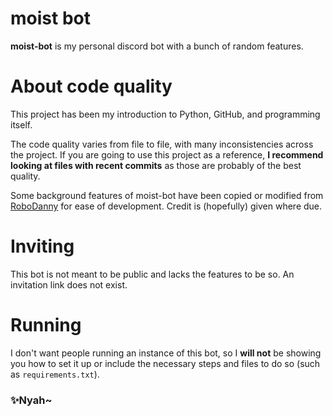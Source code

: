 # moist bot
**moist-bot** is my personal discord bot with a bunch of random features.

# About code quality
This project has been my introduction to Python, GitHub, and programming itself.

The code quality varies from file to file, with many inconsistencies across the project.
If you are going to use this project as a reference, **I recommend looking at files with recent commits** as those are probably of the best quality.

Some background features of moist-bot have been copied or modified from [RoboDanny](https://github.com/Rapptz/RoboDanny) for ease of development. Credit is (hopefully) given where due.

# Inviting
This bot is not meant to be public and lacks the features to be so. An invitation link does not exist.

# Running
I don't want people running an instance of this bot, so I **will not** be showing you how to set it up or include the necessary steps and files to do so (such as `requirements.txt`).

### ✨Nyah~
